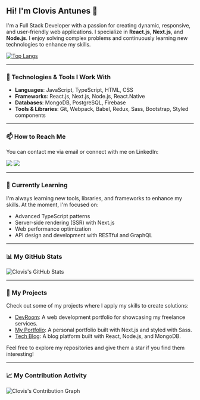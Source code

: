 ## Hi! I'm Clovis Antunes 👋

I'm a Full Stack Developer with a passion for creating dynamic, responsive, and user-friendly web applications. I specialize in **React.js**, **Next.js**, and **Node.js**. I enjoy solving complex problems and continuously learning new technologies to enhance my skills.

[![Top Langs](https://github-readme-stats.vercel.app/api/top-langs/?username=clovisantunes)](https://github.com/anuraghazra/github-readme-stats)

---

### 🚀 Technologies & Tools I Work With

- **Languages**: JavaScript, TypeScript, HTML, CSS
- **Frameworks**: React.js, Next.js, Node.js, React.Native
- **Databases**: MongoDB, PostgreSQL, Firebase
- **Tools & Libraries**: Git, Webpack, Babel, Redux, Sass, Bootstrap, Styled components

---

### 📫 How to Reach Me

You can contact me via email or connect with me on LinkedIn:

<div>
    <a href="mailto:clovissantannaa@gmail.com"><img src="https://img.shields.io/badge/-Gmail-%23333?style=for-the-badge&logo=gmail&logoColor=white" target="_blank"></a>
    <a href="https://www.linkedin.com/in/clovis-antunes/" target="_blank"><img src="https://img.shields.io/badge/-LinkedIn-%230077B5?style=for-the-badge&logo=linkedin&logoColor=white" target="_blank"></a> 
</div>

---

### 🌱 Currently Learning

I'm always learning new tools, libraries, and frameworks to enhance my skills. At the moment, I'm focused on:

- Advanced TypeScript patterns
- Server-side rendering (SSR) with Next.js
- Web performance optimization
- API design and development with RESTful and GraphQL

---

### 📊 My GitHub Stats

![Clovis's GitHub Stats](https://github-readme-stats.vercel.app/api?username=clovisantunes&show_icons=true&hide=prs&count_private=true&theme=radical)

---

### 💼 My Projects

Check out some of my projects where I apply my skills to create solutions:

- [DevRoom](https://github.com/clovisantunes/devroom): A web development portfolio for showcasing my freelance services.
- [My Portfolio](https://github.com/clovisantunes/portfolio): A personal portfolio built with Next.js and styled with Sass.
- [Tech Blog](https://github.com/clovisantunes/tech-blog): A blog platform built with React, Node.js, and MongoDB.

Feel free to explore my repositories and give them a star if you find them interesting!

---

### 📈 My Contribution Activity

![Clovis's Contribution Graph](https://github-readme-activity-graph.cyclic.app/graph?username=clovisantunes&theme=github)

